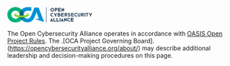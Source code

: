 <img src="OCA-1.png" width="200">

The Open Cybersecurity Alliance operates in accordance with [OASIS Open Project Rules](https://github.com/oasis-open-projects/documentation/blob/master/board-docs/open-projects-rules.md). The .[OCA Project Governing Board].(https://opencybersecurityalliance.org/about/) may describe additional leadership and decision-making procedures on this page.
